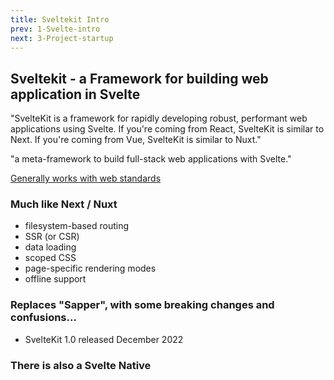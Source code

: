 ```yaml
---
title: Sveltekit Intro
prev: 1-Svelte-intro
next: 3-Project-startup
---
```


## Sveltekit - a Framework for building web application in Svelte

"SvelteKit is a framework for rapidly developing robust, performant web applications using Svelte. If you're coming from React, SvelteKit is similar to Next. If you're coming from Vue, SvelteKit is similar to Nuxt."

"a meta-framework to build full-stack web applications with Svelte."

 [Generally works with web standards](https://kit.svelte.dev/docs/web-standards)

 ### Much like Next / Nuxt

 - filesystem-based routing
 - SSR (or CSR)
 - data loading
 - scoped CSS
 - page-specific rendering modes
 - offline support

### Replaces "Sapper", with some breaking changes and confusions...

 - SvelteKit 1.0 released December 2022


### There is also a Svelte Native



